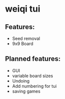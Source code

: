 # weiqi tui

## Features:
- Seed removal
- 9x9 Board

## Planned features:
- GUI
- variable board sizes
- Undoing
- Add numbering for tui
- saving games